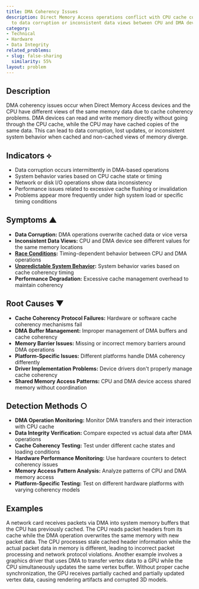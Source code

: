 ```yaml
---
title: DMA Coherency Issues
description: Direct Memory Access operations conflict with CPU cache coherency, leading
  to data corruption or inconsistent data views between CPU and DMA devices.
category:
- Technical
- Hardware
- Data Integrity
related_problems:
- slug: false-sharing
  similarity: 55%
layout: problem
---
```


## Description

DMA coherency issues occur when Direct Memory Access devices and the CPU have different views of the same memory data due to cache coherency problems. DMA devices can read and write memory directly without going through the CPU cache, while the CPU may have cached copies of the same data. This can lead to data corruption, lost updates, or inconsistent system behavior when cached and non-cached views of memory diverge.

## Indicators ⟡

- Data corruption occurs intermittently in DMA-based operations
- System behavior varies based on CPU cache state or timing
- Network or disk I/O operations show data inconsistency
- Performance issues related to excessive cache flushing or invalidation
- Problems appear more frequently under high system load or specific timing conditions

## Symptoms ▲

- **Data Corruption:** DMA operations overwrite cached data or vice versa
- **Inconsistent Data Views:** CPU and DMA device see different values for the same memory locations
- **[Race Conditions](race-conditions.md):** Timing-dependent behavior between CPU and DMA operations
- **[Unpredictable System Behavior](unpredictable-system-behavior.md):** System behavior varies based on cache coherency timing
- **Performance Degradation:** Excessive cache management overhead to maintain coherency

## Root Causes ▼

- **Cache Coherency Protocol Failures:** Hardware or software cache coherency mechanisms fail
- **DMA Buffer Management:** Improper management of DMA buffers and cache coherency
- **Memory Barrier Issues:** Missing or incorrect memory barriers around DMA operations
- **Platform-Specific Issues:** Different platforms handle DMA coherency differently
- **Driver Implementation Problems:** Device drivers don't properly manage cache coherency
- **Shared Memory Access Patterns:** CPU and DMA device access shared memory without coordination

## Detection Methods ○

- **DMA Operation Monitoring:** Monitor DMA transfers and their interaction with CPU cache
- **Data Integrity Verification:** Compare expected vs actual data after DMA operations
- **Cache Coherency Testing:** Test under different cache states and loading conditions
- **Hardware Performance Monitoring:** Use hardware counters to detect coherency issues
- **Memory Access Pattern Analysis:** Analyze patterns of CPU and DMA memory access
- **Platform-Specific Testing:** Test on different hardware platforms with varying coherency models

## Examples

A network card receives packets via DMA into system memory buffers that the CPU has previously cached. The CPU reads packet headers from its cache while the DMA operation overwrites the same memory with new packet data. The CPU processes stale cached header information while the actual packet data in memory is different, leading to incorrect packet processing and network protocol violations. Another example involves a graphics driver that uses DMA to transfer vertex data to a GPU while the CPU simultaneously updates the same vertex buffer. Without proper cache synchronization, the GPU receives partially cached and partially updated vertex data, causing rendering artifacts and corrupted 3D models.